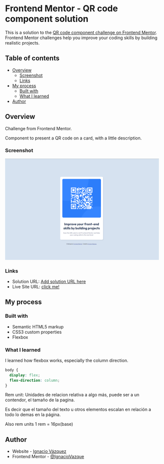 # Frontend Mentor - QR code component solution

This is a solution to the [QR code component challenge on Frontend Mentor](https://www.frontendmentor.io/challenges/qr-code-component-iux_sIO_H). Frontend Mentor challenges help you improve your coding skills by building realistic projects. 

## Table of contents

- [Overview](#overview)
  - [Screenshot](#screenshot)
  - [Links](#links)
- [My process](#my-process)
  - [Built with](#built-with)
  - [What I learned](#what-i-learned)
- [Author](#author)


## Overview
Challenge from Frontend Mentor.

Component to present a QR code on a card, with a little description.

### Screenshot

![screenshot](https://github.com/IgnacioVazque/QR-code-component/blob/main/images/screenshot1.png)

### Links

- Solution URL: [Add solution URL here](https://your-solution-url.com)
- Live Site URL: [click me!](https://goofy-liskov-9143e5.netlify.app/)

## My process

### Built with

- Semantic HTML5 markup
- CSS3 custom properties
- Flexbox


### What I learned

I learned how flexbox works, especially the column direction.

```css
body {
  display: flex;
  flex-direction: column;
}
```
Rem unit: Unidades de relacion relativa a algo más, puede ser a un contendor, el tamaño de la pagina.

Es decir que el tamaño del texto u otros elementos escalan en relación a todo lo demas en la página.

Also rem units 1 rem = 16px(base)


## Author

- Website - [Ignacio Vázquez](https://github.com/IgnacioVazque)
- Frontend Mentor - [@IgnacioVazque](https://https://www.frontendmentor.io/profile/IgnacioVazque)
